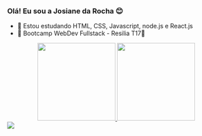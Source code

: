 ### Olá! Eu sou a Josiane da Rocha 😊


- 🌱 Estou estudando HTML, CSS, Javascript, node.js e React.js
- 🐉 Bootcamp WebDev Fullstack - Resilia T17💛

<div align="center">
  <a href="https://github.com/Josirocha">
  <img height="180em" src="https://github-readme-stats.vercel.app/api?username=Josirocha&show_icons=true&theme=dracula&include_all_commits=true&count_private=true"/>
  <img height="180em" src="https://github-readme-stats.vercel.app/api/top-langs/?username=Josirocha&layout=compact&langs_count=7&theme=dracula"/>
</div>
  
   
  <div>
  <a href="https://www.linkedin.com/in/josiane-r-s-lima-santos-10202971/" target="_blank"><img src="https://img.shields.io/badge/-LinkedIn-%230077B5?style=for-the-badge&logo=linkedin&logoColor=white" target="_blank"></a>
  </div>
  
